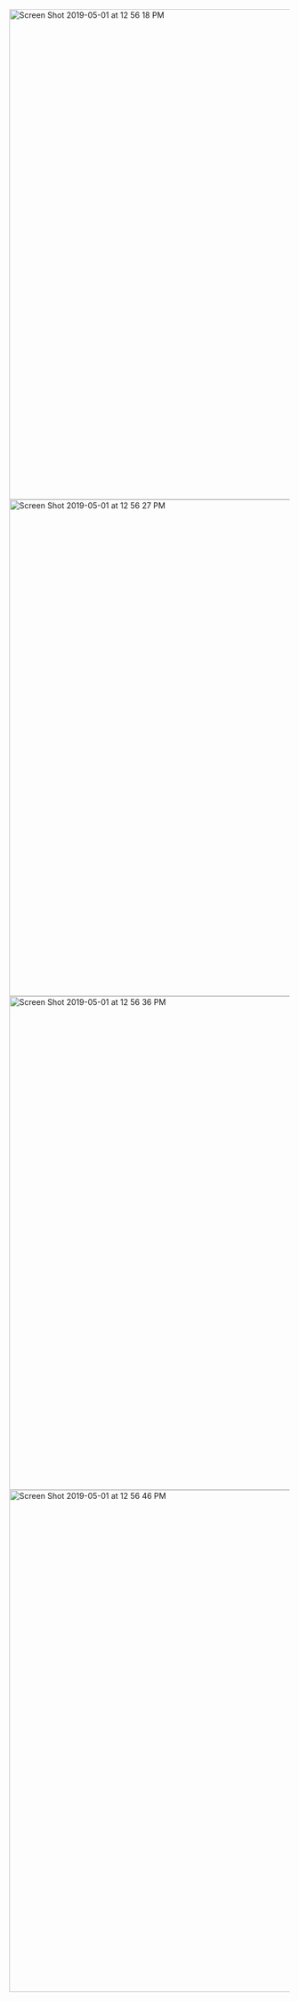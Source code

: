 




<img width="880" alt="Screen Shot 2019-05-01 at 12 56 18 PM" src="https://user-images.githubusercontent.com/47066536/57039187-cf9d9b80-6c10-11e9-9b9d-e8d573c714dc.png">

<img width="891" alt="Screen Shot 2019-05-01 at 12 56 27 PM" src="https://user-images.githubusercontent.com/47066536/57039209-e217d500-6c10-11e9-95db-759e3fa28fca.png">


<img width="886" alt="Screen Shot 2019-05-01 at 12 56 36 PM" src="https://user-images.githubusercontent.com/47066536/57039216-e5ab5c00-6c10-11e9-9567-8b64d7e1bb32.png">


<img width="901" alt="Screen Shot 2019-05-01 at 12 56 46 PM" src="https://user-images.githubusercontent.com/47066536/57039224-eba13d00-6c10-11e9-9045-feddd64773b3.png">
